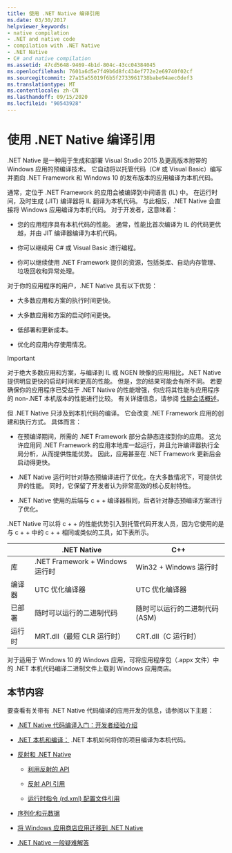 ```yaml
---
title: 使用 .NET Native 编译引用
ms.date: 03/30/2017
helpviewer_keywords:
- native compilation
- .NET and native code
- compilation with .NET Native
- .NET Native
- C# and native compilation
ms.assetid: 47cd5648-9469-4b1d-804c-43cc04384045
ms.openlocfilehash: 7601a6d5e7f49b6d8fc434ef772e2e69740f02cf
ms.sourcegitcommit: 27a15a55019f6b5f2733961738babe94aec0def3
ms.translationtype: MT
ms.contentlocale: zh-CN
ms.lasthandoff: 09/15/2020
ms.locfileid: "90543928"
---
```

# <a name="compiling-apps-with-net-native"></a>使用 .NET Native 编译引用

.NET Native 是一种用于生成和部署 Visual Studio 2015 及更高版本附带的 Windows 应用的预编译技术。 它自动将以托管代码（C# 或 Visual Basic）编写并面向 .NET Framework 和 Windows 10 的发布版本的应用编译为本机代码。

通常，定位于 .NET Framework 的应用会被编译到中间语言 (IL) 中。 在运行时间，及时生成 (JIT) 编译器将 IL 翻译为本机代码。 与此相反，.NET Native 会直接将 Windows 应用编译为本机代码。 对于开发者，这意味着：

- 您的应用程序具有本机代码的性能。 通常，性能比首次编译为 IL 的代码更优越，并由 JIT 编译器编译为本机代码。

- 你可以继续用 C# 或 Visual Basic 进行编程。

- 你可以继续使用 .NET Framework 提供的资源，包括类库、自动内存管理、垃圾回收和异常处理。

对于你的应用程序的用户，.NET Native 具有以下优势：

- 大多数应用和方案的执行时间更快。

- 大多数应用和方案的启动时间更快。

- 低部署和更新成本。

- 优化的应用内存使用情况。

> [!IMPORTANT]
> 对于绝大多数应用和方案，与编译到 IL 或 NGEN 映像的应用相比，.NET Native 提供明显更快的启动时间和更高的性能。 但是，您的结果可能会有所不同。 若要确保你的应用程序已受益于 .NET Native 的性能增强，你应将其性能与应用程序的 non-.NET 本机版本的性能进行比较。 有关详细信息，请参阅 [性能会话概述](/visualstudio/profiling/performance-session-overview)。

但 .NET Native 只涉及到本机代码的编译。 它会改变 .NET Framework 应用的创建和执行方式。 具体而言：

- 在预编译期间，所需的 .NET Framework 部分会静态连接到你的应用。 这允许应用同 .NET Framework 的应用本地库一起运行，并且允许编译器执行全局分析，从而提供性能优势。 因此，应用甚至在 .NET Framework 更新后会启动得更快。

- .NET Native 运行时针对静态预编译进行了优化，在大多数情况下，可提供优异的性能。 同时，它保留了开发者认为非常高效的核心反射特性。

- .NET Native 使用的后端与 c + + 编译器相同，后者针对静态预编译方案进行了优化。

.NET Native 可以将 c + + 的性能优势引入到托管代码开发人员，因为它使用的是与 c + + 中的 c + + 相同或类似的工具，如下表所示。

||.NET Native|C++|
|-|----------------------------------------------------------------|-----------|
|库|.NET Framework + Windows 运行时|Win32 + Windows 运行时|
|编译器|UTC 优化编译器|UTC 优化编译器|
|已部署|随时可以运行的二进制代码|随时可以运行的二进制代码 (ASM)|
|运行时|MRT.dll（最短 CLR 运行时）|CRT.dll（C 运行时）|

对于适用于 Windows 10 的 Windows 应用，可将应用程序包（.appx 文件）中的 .NET 本机代码编译二进制文件上载到 Windows 应用商店。

## <a name="in-this-section"></a>本节内容

要查看有关带有 .NET Native 代码编译的应用开发的信息，请参阅以下主题：

- [.NET Native 代码编译入门：开发者经验介绍](getting-started-with-net-native.md)

- [.NET 本机和编译：](net-native-and-compilation.md) .NET 本机如何将你的项目编译为本机代码。

- [反射和 .NET Native](reflection-and-net-native.md)

  - [利用反射的 API](apis-that-rely-on-reflection.md)

  - [反射 API 引用](net-native-reflection-api-reference.md)

  - [运行时指令 (rd.xml) 配置文件引用](runtime-directives-rd-xml-configuration-file-reference.md)

- [序列化和元数据](serialization-and-metadata.md)

- [将 Windows 应用商店应用迁移到 .NET Native](migrating-your-windows-store-app-to-net-native.md)

- [.NET Native 一般疑难解答](net-native-general-troubleshooting.md)

